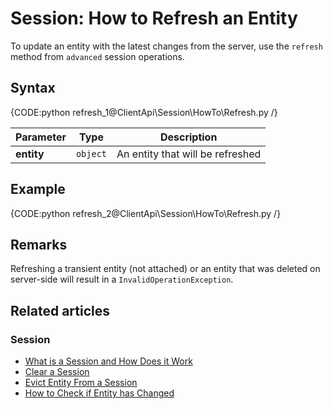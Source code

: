 # Session: How to Refresh an Entity

To update an entity with the latest changes from the server, use the `refresh` method from `advanced` session operations.

## Syntax

{CODE:python refresh_1@ClientApi\Session\HowTo\Refresh.py /}

| Parameter | Type | Description |
| --------- | ---- | ----------- |
| **entity** | `object` | An entity that will be refreshed |

## Example

{CODE:python refresh_2@ClientApi\Session\HowTo\Refresh.py /}

## Remarks

Refreshing a transient entity (not attached) or an entity that was deleted on server-side will result in a `InvalidOperationException`.

## Related articles

### Session

- [What is a Session and How Does it Work](../../../client-api/session/what-is-a-session-and-how-does-it-work)
- [Clear a Session](../../../client-api/session/how-to/clear-a-session)
- [Evict Entity From a Session](../../../client-api/session/how-to/evict-entity-from-a-session)
- [How to Check if Entity has Changed](../../../client-api/session/how-to/check-if-entity-has-changed)
